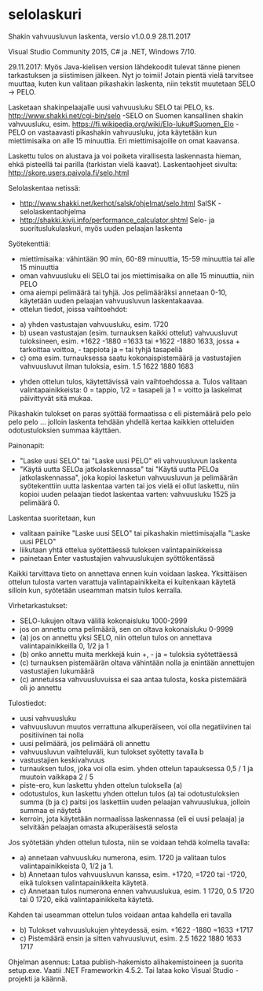 # selolaskuri
Shakin vahvuusluvun laskenta, versio v1.0.0.9 28.11.2017

Visual Studio Community 2015, C# ja .NET, Windows 7/10.

29.11.2017: Myös Java-kielisen version lähdekoodit tulevat tänne pienen tarkastuksen ja siistimisen jälkeen. Nyt jo toimii! Jotain pientä vielä tarvitsee muuttaa, kuten kun valitaan pikashakin laskenta, niin tekstit muutetaan SELO -> PELO.

Lasketaan shakinpelaajalle uusi vahvuusluku SELO tai PELO, ks. http://www.shakki.net/cgi-bin/selo
-SELO on Suomen kansallinen shakin vahvuusluku, esim. https://fi.wikipedia.org/wiki/Elo-luku#Suomen_Elo
-PELO on vastaavasti pikashakin vahvuusluku, jota käytetään kun miettimisaika on alle 15 minuuttia. Eri miettimisajoille on omat kaavansa.

Laskettu tulos on alustava ja voi poiketa virallisesta laskennasta hieman, ehkä pisteellä tai parilla (tarkistan vielä kaavat).
Laskentaohjeet sivulta: http://skore.users.paivola.fi/selo.html

Selolaskentaa netissä: 
- http://www.shakki.net/kerhot/salsk/ohjelmat/selo.html  SalSK - selolaskentaohjelma
- http://shakki.kivij.info/performance_calculator.shtml  Selo- ja suorituslukulaskuri, myös uuden pelaajan laskenta


Syötekenttiä:
* miettimisaika: vähintään 90 min, 60-89 minuuttia, 15-59 minuuttia tai alle 15 minuuttia
* oman vahvuusluku eli SELO tai jos miettimisaika on alle 15 minuuttia, niin PELO
* oma aiempi pelimäärä tai tyhjä. Jos pelimääräksi annetaan 0-10, käytetään uuden pelaajan vahvuusluvun laskentakaavaa.
* ottelun tiedot, joissa vaihtoehdot:
 - a) yhden vastustajan vahvuusluku, esim. 1720
 - b) usean vastustajan (esim. turnauksen kaikki ottelut) vahvuusluvut tuloksineen, esim. +1622 -1880 =1633 tai +1622 -1880 1633, jossa + tarkoittaa voittoa, - tappiota ja = tai tyhjä tasapeliä
 - c) oma esim. turnauksessa saatu kokonaispistemäärä ja vastustajien vahvuusluvut ilman tuloksia, esim. 1.5 1622 1880 1683
* yhden ottelun tulos, käytettävissä vain vaihtoehdossa a. Tulos valitaan valintapainikkeista: 0 = tappio, 1/2 = tasapeli ja 1 = voitto ja laskelmat päivittyvät sitä mukaa.

Pikashakin tulokset on paras syöttää formaatissa c eli pistemäärä pelo pelo pelo pelo ... jolloin laskenta tehdään yhdellä kertaa kaikkien otteluiden odotustuloksien summaa käyttäen.

Painonapit:
* "Laske uusi SELO" tai "Laske uusi PELO" eli vahvuusluvun laskenta
* "Käytä uutta SELOa jatkolaskennassa" tai "Käytä uutta PELOa jatkolaskennassa", joka kopioi lasketun vahvuusluvun ja pelimäärän syötekenttiin uutta laskentaa varten tai jos vielä ei ollut laskettu, niin kopioi uuden pelaajan tiedot laskentaa varten: vahvuusluku 1525 ja pelimäärä 0.
 
Laskentaa suoritetaan, kun
- valitaan painike "Laske uusi SELO" tai pikashakin miettimisajalla "Laske uusi PELO"
- liikutaan yhtä ottelua syötettäessä tuloksen valintapainikkeissa
- painetaan Enter vastustajien vahvuuslukujen syöttökentässä

Kaikki tarvittava tieto on annettava ennen kuin voidaan laskea. Yksittäisen ottelun tulosta varten varattuja valintapainikkeita ei kuitenkaan käytetä silloin kun, syötetään useamman matsin tulos kerralla.

Virhetarkastukset:
- SELO-lukujen oltava välillä kokonaisluku 1000-2999
- jos on annettu oma pelimäärä, sen on oltava kokonaisluku 0-9999
- (a) jos on annettu yksi SELO, niin ottelun tulos on annettava valintapainikkeilla 0, 1/2 ja 1
- (b) onko annettu muita merkkejä kuin +, - ja = tuloksia syötettäessä
- (c) turnauksen pistemäärän oltava vähintään nolla ja enintään annettujen vastustajien lukumäärä
- (c) annetuissa vahvuusluvuissa ei saa antaa tulosta, koska pistemäärä oli jo annettu

Tulostiedot:
- uusi vahvuusluku
- vahvuusluvun muutos verrattuna alkuperäiseen, voi olla negatiivinen tai positiivinen tai nolla
- uusi pelimäärä, jos pelimäärä oli annettu
- vahvuusluvun vaihteluväli, kun tulokset syötetty tavalla b
- vastustajien keskivahvuus
- turnauksen tulos, joka voi olla esim. yhden ottelun tapauksessa  0,5 / 1  ja muutoin vaikkapa 2 / 5
- piste-ero, kun laskettu yhden ottelun tuloksella (a)
- odotustulos, kun laskettu yhden ottelun tulos (a) tai odotustuloksien summa (b ja c) paitsi jos laskettiin uuden pelaajan vahvuuslukua, jolloin summaa ei näytetä
- kerroin, jota käytetään normaalissa laskennassa (eli ei uusi pelaaja) ja selvitään pelaajan omasta alkuperäisestä selosta

Jos syötetään yhden ottelun tulosta, niin se voidaan tehdä kolmella tavalla:
- a) annetaan vahvuusluku numerona, esim. 1720 ja valitaan tulos valintapainikkeista 0, 1/2 ja 1.
- b) Annetaan tulos vahvuusluvun kanssa, esim. +1720, =1720 tai -1720, eikä tuloksen valintapainikkeita käytetä.
- c) Annetaan tulos numerona ennen vahvuuslukua, esim. 1 1720, 0.5 1720 tai 0 1720, eikä valintapainikkeita käytetä.

Kahden tai useamman ottelun tulos voidaan antaa kahdella eri tavalla
- b) Tulokset vahvuuslukujen yhteydessä, esim. +1622 -1880 =1633 +1717
- c) Pistemäärä ensin ja sitten vahvuusluvut, esim. 2.5 1622 1880 1633 1717

Ohjelman asennus:
Lataa publish-hakemisto alihakemistoineen ja suorita setup.exe. Vaatii .NET Frameworkin 4.5.2.
Tai lataa koko Visual Studio -projekti ja käännä.

